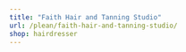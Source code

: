 ```yaml
---
title: "Faith Hair and Tanning Studio"
url: /plean/faith-hair-and-tanning-studio/
shop: hairdresser
---
```

